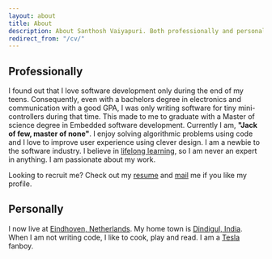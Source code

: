 ```yaml
---
layout: about
title: About
description: About Santhosh Vaiyapuri. Both professionally and personally.
redirect_from: "/cv/"
---
```

## Professionally

I found out that I love software development only during the end of my teens. Consequently, even with a bachelors degree in electronics and communication with a good GPA, I was only writing software for tiny mini-controllers during that time. This made to me to graduate with a Master of science degree in Embedded software development. Currently I am, **"Jack of few, master of none"**. I enjoy solving algorithmic problems using code and I love to improve user experience using clever design. I am a newbie to the software industry. I believe in [lifelong learning](https://www.class-central.com/u/59199), so I am never an expert in anything. I am passionate about my work.

Looking to recruit me? Check out my [resume](/public/files/Santhosh_CV_detailed.pdf) and
[mail](mailto:santhoshvai@icloud.com) me if you like my profile.

## Personally

I now live at [Eindhoven, Netherlands](https://www.google.nl/maps/place/Eindhoven/@51.4484856,5.4515104,12z/data=!3m1!4b1!4m2!3m1!1s0x47c6d91b5579c39f:0xf39ad2648164b998). My home town is [Dindigul, India](https://www.google.nl/maps/place/Dindigul,+Tamil+Nadu,+India/@10.3640591,77.9738117,13z/data=!4m2!3m1!1s0x3b00aa57a54881e3:0x765a14068982e6e7). When I am not writing code, I like to cook, play and read. I am a [Tesla](http://www.teslamotors.com/) fanboy.
